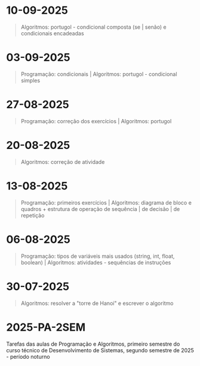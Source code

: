 # 10-09-2025
> Algoritmos: portugol - condicional composta (se | senão) e condicionais encadeadas

# 03-09-2025
> Programação: condicionais 
| Algoritmos: portugol - condicional simples

# 27-08-2025
> Programação: correção dos exercícios
| Algoritmos: portugol

# 20-08-2025
> Algoritmos: correção de atividade

# 13-08-2025
> Programação: primeiros exercícios
| Algoritmos: diagrama de bloco e quadros + estrutura de operação de sequência | de decisão | de repetição

# 06-08-2025
> Programação: tipos de variáveis mais usados (string, int, float, boolean)
| Algoritmos: atividades - sequências de instruções

# 30-07-2025
> Algoritmos: resolver a "torre de Hanoi" e escrever o algoritmo

# 2025-PA-2SEM
Tarefas das aulas de Programação e Algoritmos, primeiro semestre do curso técnico de Desenvolvimento de Sistemas, segundo semestre de 2025 - período noturno